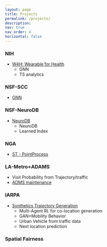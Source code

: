 ```yaml
---
layout: page
title: Projects
permalink: /projects/
description: 
nav: true
nav_order: 4
horizontal: false
---
```

### NIH
- [W4H: Wearable for Health](https://usc-infolab.github.io/projects/5_project/)
  - GNN
  - TS analytics

### NSF-SCC
- [GNN](https://usc-infolab.github.io/projects/2_project/)

### NSF-NeuroDB
- [NeuroDB](https://imsc.usc.edu/neurodb/)
  - NeuroDB
  - Learned Index

### NGA
- [ST - PointProcess](https://usc-infolab.github.io/projects/4_project/)

### LA-Metro+ADAMS
  - Visit Probability from Trajectory/traffic 
  - [ADMS maintenance](https://usc-infolab.github.io/projects/6_project/)

### IARPA
- [Synthetics Trajectory Generation](https://usc-infolab.github.io/projects/3_project/)
  - Multi-Agent RL for co-location generation
  - GAN+Mobility Behavior
  - Urban Vehicle from traffic data
  - Next location prediction

### Spatial Fairness